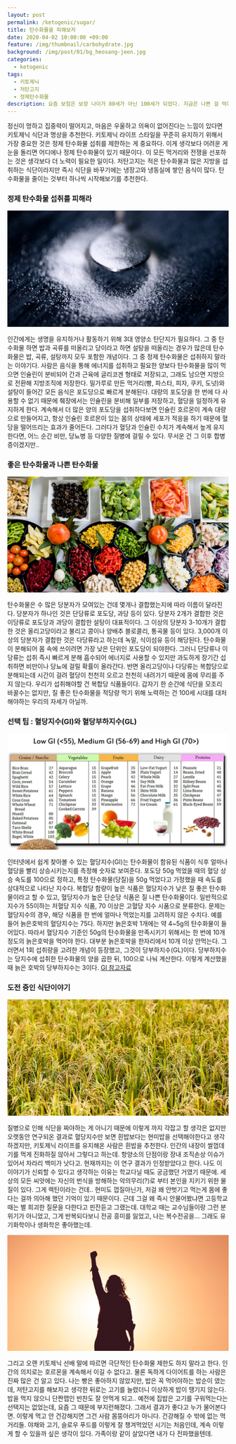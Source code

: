 ```yaml
---
layout: post
permalink: /ketogenic/sugar/
title: 탄수화물을 피해보자
date: 2020-04-02 10:00:00 +09:00
feature: /img/thumbnail/carbohydrate.jpg
background: /img/post/01/bg_heosang-jeon.jpg
categories:
  - ketogenic
tags:
  - 키토제닉
  - 저탄고지
  - 정제탄수화물
description: 요즘 보험은 보장 나이가 80세가 아닌 100세가 되었다. 지금은 나쁜 걸 먹어도 재생력이 좋아 잘 모르는걸테지만, 지금의 좋은 습관이 10년 후의 내 건강에 영향을 주겠지.
---
```


정신이 멍하고 집중력이 떨어지고, 마음은 우울하고 의욕이 없어진다는 느낌이 있다면 키토제닉 식단과 명상을 추천한다. 키토제닉 라이프 스타일을 꾸준히 유지하기 위해서 가장 중요한 것은 정제 탄수화물 섭취를 제한하는 게 중요하다. 이게 생각보다 어려운 게 눈을 돌리면 어디에나 정제 탄수화물이 있기 때문이다. 이 모든 먹거리와 전쟁을 선포하는 것은 생각보다 더 노력이 필요한 일이다. 저탄고지는 적은 탄수화물과 많은 지방을 섭취하는 식단이라지만 즉시 식단을 바꾸기에는 냉장고와 냉동실에 쌓인 음식이 많다. 탄수화물을 줄이는 것부터 하나씩 시작해보기를 추천한다. 

### 정제 탄수화물 섭취를 피해라

![설탕](/img/post/03/sugar.jpg)

인간에게는 생명을 유지하거나 활동하기 위해 3대 영양소 탄단지가 필요하다. 그 중 탄수화물 하면 밥과 곡류를 떠올리고 당이라고 하면 설탕을 떠올리는 경우가 많은데 탄수화물은 밥, 곡류, 설탕까지 모두 포함한 개념이다. 그 중 정제 탄수화물은 섭취하지 말라는 이야기다. 사람은 음식을 통해 에너지를 섭취하고 필요한 양보다 탄수화물을 많이 먹으면 인슐린이 분비되어 간과 근육에 글리코겐 형태로 저장되고, 그래도 남으면 지방으로 전환해 지방조직에 저장한다. 밀가루로 만든 먹거리(빵, 파스타, 피자, 쿠키, 도넛)와 설탕이 들어간 모든 음식은 포도당으로 빠르게 분해된다. 대량의 포도당을 한 번에 다 사용할 수 없기 때문에 췌장에서는 인슐린을 분비해 일부를 저장하고, 혈당을 일정하게 유지하게 한다. 계속해서 더 많은 양의 포도당을 섭취하다보면 인슐린 호르몬이 계속 대량으로 만들어지고, 항상 인슐린 호르몬이 있는 몸의 상태에 세포가 적응을 하기 때문에 혈당을 떨어뜨리는 효과가 줄어든다. 그러다가 혈당과 인슐린 수치가 계속해서 높게 유지한다면, 어느 순간 비만, 당뇨병 등 다양한 질병에 걸릴 수 있다. 무서운 건 그 이후 합병증이겠지만..

### 좋은 탄수화물과 나쁜 탄수화물

![구운야채](/img/post/03/vegetable.jpg)

탄수화물은 수 많은 당분자가 모여있는 건데 몇개나 결합했는지에 따라 이름이 달라진다. 당분자가 하나인 것은 단당류로 포도당, 과당 등이 있다. 당분자 2개가 결합한 것은 이당류로 포도당과 과당이 결합한 설탕이 대표적이다. 그 이상의 당분자 3-10개가 결합한 것은 올리고당이라고 불리고 콩이나 양배추 블로콜리, 통곡물 등이 있다. 3,000개 이상의 당분자가 결합한 것은 다당류라고 하는데 녹말, 식이섬유 등이 해당된다. 탄수화물이 분해되어 몸 속에 쓰이려면 가장 낮은 단위인 포도당이 되야한다. 그러니 단당류나 이당류는 섭취 즉시 빠르게 분해 흡수되어 에너지로 사용할 수 있지만 과도하게 장기간 섭취하면 비만이나 당뇨에 걸릴 확률이 올라간다. 반면 올리고당이나 다당류는 복합당으로 분해되는데 시간이 걸려 혈당이 천천히 오르고 천천히 내려가기 때문에 몸에 무리를 주지 않는다. 우리가 섭취해야할 건 복합당 식품들이다. 갑자기 한 순간에 식단을 모조리 바꿀수는 없지만, 질 좋은 탄수화물을 적당량 먹기 위해 노력하는 건 100세 시대를 대처해야하는 우리의 자세가 아닐까.

### 선택 팁 : 혈당지수(GI)와 혈당부하지수(GL)

![혈당지수](/img/post/03/glycemic-index.jpg)

인터넷에서 쉽게 찾아볼 수 있는 혈당지수(GI)는 탄수화물이 함유된 식품이 식후 얼마나 혈당을 빨리 상승시키는지를 측정해 숫자로 보여준다. 포도당 50g 먹었을 때의 혈당 상승 속도를 100으로 정하고, 특정 탄수화물(당질)을 50g 먹었다고 가정했을 때 속도를 상대적으로 나타난 지수다. 복합당 함량이 높은 식품은 혈당지수가 낮은 질 좋은 탄수화물이라고 할 수 있고, 혈당지수가 높은 단순당 식품은 질 나쁜 탄수화물이다. 일반적으로 지수가 55이하는 저혈당 지수 식품, 70 이상은 고혈당 지수 시품으로 분류한다. 문제는 혈당지수의 경우, 해당 식품을 한 번에 얼마나 먹었는지를 고려하지 않은 수치다. 예를 들어 늙은호박의 혈당지수는 75다. 하지만 늙은호박 1개에는 약 4~5g의 탄수화물이 들어있다. 따라서 혈당지수 기준인 50g의 탄수화물을 만족시키기 위해서는 한 번에 10개 정도의 늙은호박을 먹어야 한다. 대부분 늙은호박을 한자리에서 10개 이상 안먹는다. 그러면서 1회 섭취량을 고려한 개념이 등장했고, 그것이 당부하지수(GL)이다. 당부하지수는 당지수에 섭취한 탄수화물의 양을 곱한 뒤, 100으로 나눠 계산한다. 이렇게 계산했을 때 늙은 호박의 당부하지수는 3이다. [GI 참고자료](https://www.stylecraze.com/articles/glycemic-index-foods-list/)



### 도전 중인 식단이야기

![벼와 들판](/img/post/03/rice.jpg)

질병으로 인해 식단을 짜야하는 게 아니기 때문에 이렇게 까지 각잡고 할 생각은 없지만 오랫동안 연구되온 결과로 혈당지수만 보면 흰밥보다는 현미밥을 선택해야한다고 생각하겠지만, 키토제닉 라이프를 유지해온 사람은 흰밥을 추천한다. 인간의 내장이 쌀껍데기를 먹게 진화하질 않아서 그렇다고 하는데. 항양소의 단점이랑 장내 조직손상 이슈가 있어서 차라리 백미가 낫다고. 현재까지는 이 연구 결과가 인정받았다고 한다. 나도 이 이야기가 신뢰할 수 있다고 생각하는 이유는 학교다닐 때도 궁금했던 거였기 때문에. 세상의 모든 씨앗에는 자신의 번식을 방해하는 악의무리(?)로 부터 본인을 지키기 위한 물질이 있다. 그게 렉틴이라는 건데.. 현미도 껍질아닌가, 저걸 왜 안벗기고 먹는게 몸에 좋다는 걸까 의아해 했던 기억이 있기 때문이다. 근데 그걸 왜 즉시 안물어봤냐면 고등학교때는 별 희괴한 질문을 다한다고 핀잔듣고 그랬는데. 대학교 때는 교수님들이랑 그런 분위기가 아니었고, 그게 반복되다보니 전공 흥미를 잃었고, 나는 복수전공을... 그래도 유기화학이나 생화학은 좋아했는데.

![의지](/img/post/03/effort.jpg)

그리고 오랜 키토제닉 선배 말에 따르면 극단적인 탄수화물 제한도 하지 말라고 한다. 인간의 의지로는 호르몬을 계속해서 이길 수 없다고. 물론 독하게 다이어트를 하는 사람은 진짜 많은 건 알고 있다. 나는 빵은 좋아하지 않았지만, 밥은 꼭 먹어야하는 밥순이 였는데, 저탄고지를 해보자고 생각한 뒤로는 고기를 늘렸더니 이상하게 밥이 땡기지 않는다. 밥을 먹지 않으니 단짠맵인 반찬도 잘 안먹게 되고.. 예전에 집밥은 고기를 구워먹는다는 선택지는 없었는데, 요즘 그 때문에 부지런해졌다. 그래서 결과가 좋다고 누가 물어본다면. 이렇게 먹고 안 건강해지면 그건 사람 몸뚱아리가 아니다. 건강해질 수 밖에 없는 먹거리들. 야채와 고기, 슬로우 푸드를 이렇게 잘 챙겨먹었던 시기는 처음인데, 계속 이렇게 할 수 있을까 싶은 생각이 있다. 가족이랑 같이 살았다면 내가 다 전파했을텐데.

